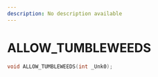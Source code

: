 ```yaml
---
description: No description available 
---
```


# ALLOW_TUMBLEWEEDS

```cpp
void ALLOW_TUMBLEWEEDS(int _Unk0);
```